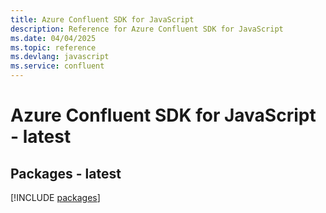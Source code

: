 ```yaml
---
title: Azure Confluent SDK for JavaScript
description: Reference for Azure Confluent SDK for JavaScript
ms.date: 04/04/2025
ms.topic: reference
ms.devlang: javascript
ms.service: confluent
---
```

# Azure Confluent SDK for JavaScript - latest
## Packages - latest
[!INCLUDE [packages](confluent-index.md)]
